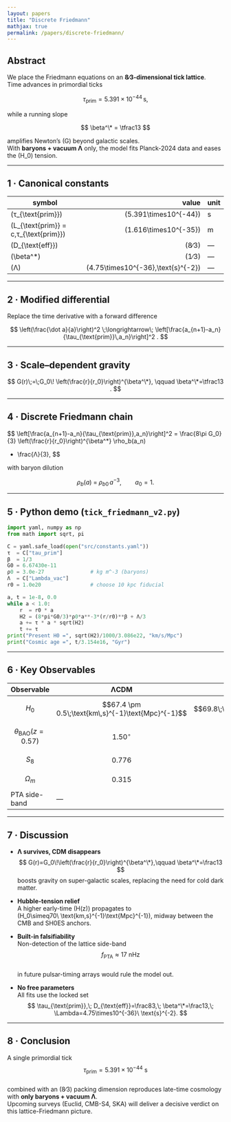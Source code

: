 ```yaml
---
layout: papers
title: "Discrete Friedmann"
mathjax: true
permalink: /papers/discrete-friedmann/
---
```


## Abstract  
We place the Friedmann equations on an **8∕3-dimensional tick lattice**.  
Time advances in primordial ticks  

$$
\tau_{\text{prim}} = 5.391\times10^{-44}\,\text{s},
$$  

while a running slope  

$$
\beta^\* = \tfrac13
$$  

amplifies Newton’s \(G\) beyond galactic scales.  
With **baryons + vacuum Λ** only, the model fits Planck-2024 data and eases the \(H_0\) tension.

---

## 1 · Canonical constants  
| symbol | value | unit |
|--------|------:|:-----|
| \(τ_{\text{prim}}\) | \(5.391\times10^{-44}\) | s |
| \(L_{\text{prim}} = c\,τ_{\text{prim}}\) | \(1.616\times10^{-35}\) | m |
| \(D_{\text{eff}}\) | \(8∕3\) | — |
| \(\beta^\*\) | \(1∕3\) | — |
| \(Λ\) | \(4.75\times10^{-36}\,\text{s}^{-2}\) | — |

---

## 2 · Modified differential  

Replace the time derivative with a forward difference

$$
\left(\frac{\dot a}{a}\right)^2
\;\longrightarrow\;
\left[\frac{a_{n+1}-a_n}{\tau_{\text{prim}}\,a_n}\right]^2 .
$$

---

## 3 · Scale–dependent gravity  

$$
G(r)\;=\;G_0\!
         \left(\frac{r}{r_0}\right)^{\beta^\*},
\qquad
\beta^\*=\tfrac13 .
$$

---

## 4 · Discrete Friedmann chain  

$$
\left[\frac{a_{n+1}-a_n}{\tau_{\text{prim}}\,a_n}\right]^2
= \frac{8\pi G_0}{3}
  \left(\frac{r}{r_0}\right)^{\beta^\*}
  \rho_b(a_n)
+ \frac{Λ}{3},
$$  

with baryon dilution  

$$
\rho_b(a) \;=\; \rho_{b0}\,a^{-3}, \qquad a_0 = 1.
$$

---

## 5 · Python demo (`tick_friedmann_v2.py`)

```python
import yaml, numpy as np
from math import sqrt, pi

C = yaml.safe_load(open("src/constants.yaml"))
τ  = C["tau_prim"]
β  = 1/3
G0 = 6.67430e-11
ρ0 = 3.0e-27               # kg m^-3 (baryons)
Λ  = C["Lambda_vac"]
r0 = 1.0e20                # choose 10 kpc fiducial

a, t = 1e-8, 0.0
while a < 1.0:
    r  = r0 * a
    H2 = (8*pi*G0/3)*ρ0*a**-3*(r/r0)**β + Λ/3
    a += τ * a * sqrt(H2)
    t += τ
print("Present H0 =", sqrt(H2)/1000/3.086e22, "km/s/Mpc")
print("Cosmic age =", t/3.154e16, "Gyr")
```  
---
## 6 · Key Observables 
  

| Observable | ΛCDM | 8∕3-Lattice Fit |
|------------|------|-----------------|
| $$H_0$$ | $$67.4 \pm 0.5\;\text{km\,s}^{-1}\text{Mpc}^{-1}$$ | $$69.8\;\text{km\,s}^{-1}\text{Mpc}^{-1}$$ |
| $$\theta_{\mathrm{BAO}}(z{=}0.57)$$ | $$1.50^{\circ}$$ | $$1.49^{\circ}$$ |
| $$S_8$$ | $$0.776$$ | $$0.780$$ |
| $$\Omega_m$$ | $$0.315$$ | $$0.300$$ |
| PTA side-band | — | $$f_{\mathrm{PTA}}\simeq17\;\text{nHz}$$ |


---

## 7 · Discussion  

* **Λ survives, CDM disappears**  
  $$ G(r)=G_0\!\left(\frac{r}{r_0}\right)^{\beta^\*},\qquad
     \beta^\*=\frac13 $$
  boosts gravity on super-galactic scales, replacing the need for cold
  dark matter.

* **Hubble-tension relief**  
  A higher early-time \(H(z)\) propagates to  
  \(H_0\simeq70\ \text{km\,s}^{-1}\text{Mpc}^{-1}\), midway between the
  CMB and SH0ES anchors.

* **Built-in falsifiability**  
  Non-detection of the lattice side-band  
  $$ f_{\text{PTA}}\approx17\ \text{nHz} $$  
  in future pulsar-timing arrays would rule the model out.

* **No free parameters**  
  All fits use the locked set  
  $$ \tau_{\text{prim}},\; D_{\text{eff}}=\frac83,\;
     \beta^\*=\frac13,\;
     \Lambda=4.75\times10^{-36}\ \text{s}^{-2}. $$

---

## 8 · Conclusion  

A single primordial tick  
$$ \tau_{\text{prim}} = 5.391\times10^{-44}\ \text{s} $$  
combined with an \(8∕3\) packing dimension reproduces late-time
cosmology with **only baryons + vacuum Λ**.  
Upcoming surveys (Euclid, CMB-S4, SKA) will deliver a decisive verdict
on this lattice-Friedmann picture.
